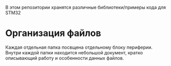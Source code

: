 В этом репозитории хранятся различные библиотеки/примеры кода для STM32 
# Организация файлов
Каждая отдельная папка посвщена отдельному блоку периферии. Внутри каждой папки находится небольшой документ, кратко описывающий работу и особенности данных файлов.
